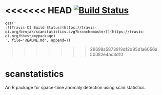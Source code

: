 <<<<<<< HEAD
[![Build Status](https://travis-ci.org/BenjaK/scanstatistics.svg?branch=master)](https://travis-ci.org/BenjaK/scanstatistics)
=======
```{r}
cat('
[![Travis-CI Build Status](https://travis-ci.org/benjak/scanstatistics.svg?branch=master)](https://travis-ci.org/bbest/mypackage)
', file='README.md', append=T)
```
>>>>>>> 26698a5873919d12d95d1a6056a50082e4ac3d10

# scanstatistics
An R package for space-time anomaly detection using scan statistics.
